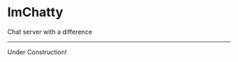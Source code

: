 # ImChatty
Chat server with a difference

--------------------------------------------------

Under Construction!
